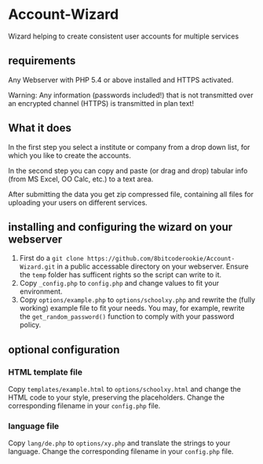 # Account-Wizard

Wizard helping to create consistent user accounts for multiple services

## requirements

Any Webserver with PHP 5.4 or above installed and HTTPS activated.

Warning: Any information (passwords included!) that is not transmitted over an encrypted channel (HTTPS) is transmitted in plan text!

## What it does

In the first step you select a institute or company from a drop down list, for which you like to create the accounts.

In the second step you can copy and paste (or drag and drop) tabular info (from MS Excel, OO Calc, etc.) to a text area.

After submitting the data you get zip compressed file, containing all files for uploading your users on different services.

## installing and configuring the wizard on your webserver

1. First do a `git clone https://github.com/8bitcoderookie/Account-Wizard.git` in a public accessable directory on your webserver. Ensure the `temp` folder has sufficent rights so the script can write to it.
2. Copy `_config.php` to `config.php` and change values to fit your environment.
3. Copy `options/example.php` to `options/schoolxy.php` and rewrite the (fully working) example file to fit your needs. You may, for example, rewrite the `get_random_password()` function to comply with your password policy.

## optional configuration

### HTML template file

Copy `templates/example.html` to `options/schoolxy.html` and change the HTML code to your style, preserving the placeholders. Change the corresponding filename in your `config.php` file.

### language file

Copy `lang/de.php` to `options/xy.php` and translate the strings to your language. Change the corresponding filename in your `config.php` file.
